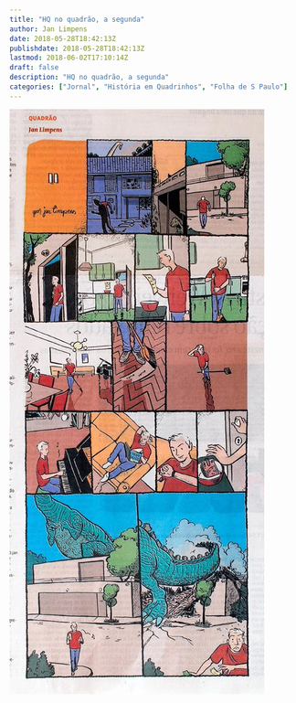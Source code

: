 ```yaml
---
title: "HQ no quadrão, a segunda"
author: Jan Limpens
date: 2018-05-28T18:42:13Z
publishdate: 2018-05-28T18:42:13Z
lastmod: 2018-06-02T17:10:14Z
draft: false
description: "HQ no quadrão, a segunda"
categories: ["Jornal", "História em Quadrinhos", "Folha de S Paulo"]
---
```


![HQ Quadrão](2018-05-Folha-Ilustrada-HQ-1.jpg)
